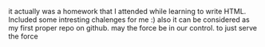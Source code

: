 it actually was a homework that I attended while learning to write HTML. Included some intresting chalenges for me :)
also it can be considered as my first proper repo on github. 
may the force be in our control. to just serve the force
